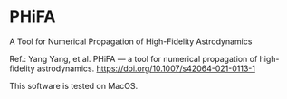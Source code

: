 # PHiFA
 A Tool for Numerical Propagation of High-Fidelity Astrodynamics
 
 
Ref.: Yang Yang, et al. PHiFA — a tool for numerical propagation of high-fidelity astrodynamics.
https://doi.org/10.1007/s42064-021-0113-1

This software is tested on MacOS. 
